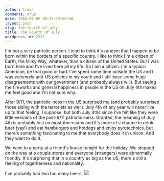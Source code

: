 ```yaml
---
author: troyh
comments: true
date: 2003-07-05 08:21:29+00:00
layout: post
slug: the-fourth-of-july
title: The Fourth Of July
wordpress_id: 2212
---
```


I'm not a very patriotic person. I tend to think it's random that I happen to be born within the borders of a specific country. I like to think I'm a citizen of Earth, the Milky Way, whatever, than a citizen of the United States. But I was born here and I've lived here all my life. So I am a citizen. I'm a typical American, be that good or bad. I've spent some time outside the US and I was _extremely_ anti-US policies in my youth and I still have some huge disagreements with our government (and probably always will). But seeing the fireworks and general happiness in people in the US on July 4th makes me feel good and I'm not sure why.

After 9/11, the patriotic-ness in the US surprised me (and probably surprised those siding with the terrorists as well). July 4th of any year will never live up to that feeling, I suppose, but both July 4ths since I've felt like they were little versions of the post-9/11 patriotic-ness. Granted, the meaning of July 4th is probably lost on most Americans and it's more of a chance to drink beer (yay!) and eat hamburgers and hotdogs and enjoy pyrotechnics, but there's something fascinating to me that everybody does it in unison. And they want to do it.

We went to a party at a friend's house tonight for the holiday. We stopped on the way at a couple stores and everyone (strangers) were abnormally friendly. It's surprising that in a country as big as the US, there's still a feeling of togetherness and nationality.

I've probably had two too many beers. ![](/img/smile.gif)

